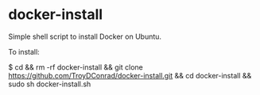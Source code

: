 # docker-install
Simple shell script to install Docker on Ubuntu.

To install:

$ cd && rm -rf docker-install && git clone https://github.com/TroyDConrad/docker-install.git && cd docker-install && sudo sh docker-install.sh
